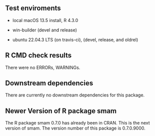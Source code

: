 ## Test enviroments

* local macOS 13.5 install, R 4.3.0

* win-builder (devel and release)

* ubuntu 22.04.3 LTS (on travis-ci), (devel, release, and oldrel)


## R CMD check results
There were no ERRORs, WARNINGs.


## Downstream dependencies

There are currently no downstream dependencies for this package.


## Newer Version of R package smam

The R package smam 0.7.0 has already been in CRAN. This is the next version of smam. The version number of this package is 0.7.0.9000.
